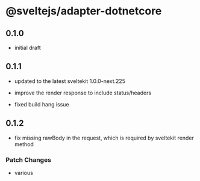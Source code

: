 # @sveltejs/adapter-dotnetcore

## 0.1.0

- initial draft

## 0.1.1

- updated to the latest sveltekit 1.0.0-next.225

- improve the render response to include status/headers

- fixed build hang issue

## 0.1.2

- fix missing rawBody in the request, which is required by
  sveltekit render method

### Patch Changes

- various
